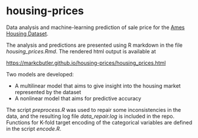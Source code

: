 # housing-prices
Data analysis and machine-learning prediction of sale price for the
[Ames Housing Dataset](http://www.amstat.org/publications/jse/v19n3/decock.pdf).

The analysis and predictions are presented using R markdown in the file
*housing_prices.Rmd*.  The rendered html output is available at

https://markcbutler.github.io/housing-prices/housing_prices.html

Two models are developed:

  - A multilinear model that aims to give insight into the housing market
    represented by the dataset
  - A nonlinear model that aims for predictive accuracy

The script *preprocess.R* was used to repair some inconsistencies in the data,
and the resulting log file *data_repair.log* is included in the repo.
Functions for K-fold target encoding of the categorical variables are defined
in the script *encode.R*.
